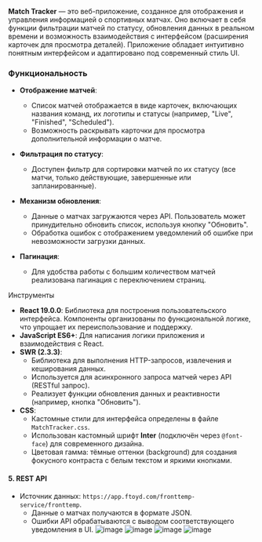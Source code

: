 **Match Tracker** — это веб-приложение, созданное для отображения и управления информацией о спортивных матчах. Оно включает в себя функции фильтрации матчей по статусу, обновления данных в реальном времени и возможность взаимодействия с интерфейсом (расширения карточек для просмотра деталей). Приложение обладает интуитивно понятным интерфейсом и адаптировано под современный стиль UI.
### **Функциональность**
- **Отображение матчей**:
    - Список матчей отображается в виде карточек, включающих названия команд, их логотипы и статусы (например, "Live", "Finished", "Scheduled").
    - Возможность раскрывать карточки для просмотра дополнительной информации о матче.

- **Фильтрация по статусу**:
    - Доступен фильтр для сортировки матчей по их статусу (все матчи, только действующие, завершенные или запланированные).

- **Механизм обновления**:
    - Данные о матчах загружаются через API. Пользователь может принудительно обновить список, используя кнопку "Обновить".
    - Обработка ошибок с отображением уведомлений об ошибке при невозможности загрузки данных.

- **Пагинация**:
    - Для удобства работы с большим количеством матчей реализована пагинация с переключением страниц.

Инструменты
- **React 19.0.0**: Библиотека для построения пользовательского интерфейса. Компоненты организованы по функциональной логике, что упрощает их переиспользование и поддержку.
- **JavaScript ES6+**: Для написания логики приложения и взаимодействия с React.
- **SWR (2.3.3)**:
    - Библиотека для выполнения HTTP-запросов, извлечения и кеширования данных.
    - Используется для асинхронного запроса матчей через API (RESTful запрос).
    - Реализует функции обновления данных и реактивности (например, кнопка "Обновить").
- **CSS**:
    - Кастомные стили для интерфейса определены в файле `MatchTracker.css`.
    - Использован кастомный шрифт **Inter** (подключён через `@font-face`) для современного дизайна.
    - Цветовая гамма: тёмные оттенки (background) для создания фокусного контраста с белым текстом и яркими кнопками.
#### 5. **REST API**
- Источник данных: `https://app.ftoyd.com/fronttemp-service/fronttemp`.
    - Данные о матчах получаются в формате JSON.
    - Ошибки API обрабатываются с выводом соответствующего уведомления в UI.
![image](https://github.com/user-attachments/assets/b21268ee-42b9-40fa-aa29-f4050261b15a)
![image](https://github.com/user-attachments/assets/99069248-94bb-4aa8-801e-8bfa063de780)
![image](https://github.com/user-attachments/assets/94e56807-6734-44bd-b993-d9801a040ab2)
![image](https://github.com/user-attachments/assets/a0b9862d-0529-4ee5-9133-f62ad9c21d02)
